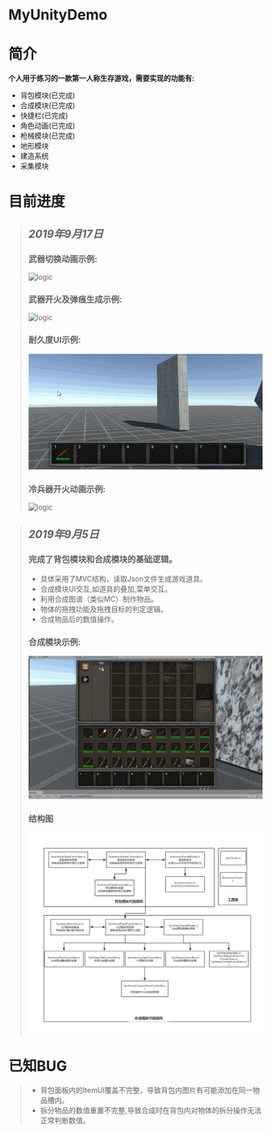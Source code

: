 # MyUnityDemo
# **简介**
**个人用于练习的一款第一人称生存游戏，需要实现的功能有:**  
+ 背包模块(已完成)
+ 合成模块(已完成)
+ 快捷栏(已完成)
+ 角色动画(已完成)
+ 枪械模块(已完成)
+ 地形模块
+ 建造系统
+ 采集模块

# **目前进度**
>## ***2019年9月17日***   
>### 武器切换动画示例:
>![logic](https://github.com/HmzMoonZy/UnityDemo/blob/doc/document/%E6%AD%A6%E5%99%A8%E5%88%87%E6%8D%A2Demo.gif?raw=true)
>### 武器开火及弹痕生成示例:
>![logic](https://github.com/HmzMoonZy/UnityDemo/blob/doc/document/%E6%9E%AA%E6%A2%B0%E5%BC%80%E7%81%AB%E5%BC%B9%E7%97%95Demo.gif?raw=true)
>### 耐久度UI示例:
>![logic](https://github.com/HmzMoonZy/UnityDemo/blob/doc/document/%E8%80%90%E4%B9%85%E5%BA%A6%E6%9D%A1%E9%80%BB%E8%BE%91Demo.gif?raw=true)
>### 冷兵器开火动画示例:
>![logic](https://github.com/HmzMoonZy/UnityDemo/blob/doc/document/%E5%86%B7%E5%85%B5%E5%99%A8%E5%BC%80%E7%81%AB%E5%8A%A8%E7%94%BBDemo.gif?raw=true)

>## ***2019年9月5日***   
>### 完成了**背包模块**和**合成模块**的基础逻辑。   
>+ 具体采用了MVC结构，读取Json文件生成游戏道具。
>+ 合成模块UI交互,如道具的叠加,菜单交互。
>+ 利用合成图谱（类似MC）制作物品。
>+ 物体的拖拽功能及拖拽目标的判定逻辑。
>+ 合成物品后的数值操作。
>### 合成模块示例:
>![logic](https://github.com/HmzMoonZy/UnityDemo/blob/doc/document/%E5%90%88%E6%88%90%E6%A8%A1%E5%9D%97Demo.gif?raw=true)
>### 结构图
>![logic](https://github.com/HmzMoonZy/UnityDemo/blob/dev/document/%E8%83%8C%E5%8C%85%E9%9D%A2%E6%9D%BF%E5%90%88%E6%88%90%E9%9D%A2%E6%9D%BF%E9%80%BB%E8%BE%91%E5%9B%BE.png?raw=true)
 # **已知BUG**
>+ 背包面板内的ItemUI覆盖不完整，导致背包内图片有可能添加在同一物品槽内。
>+ 拆分物品的数值重置不完整,导致合成时在背包内对物体的拆分操作无法正常判断数值。
